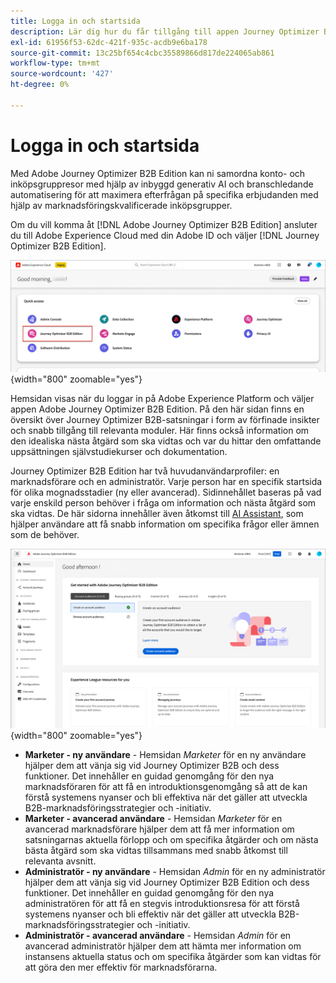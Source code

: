```yaml
---
title: Logga in och startsida
description: Lär dig hur du får tillgång till appen Journey Optimizer B2B Edition och använder hemsidesinformationen.
exl-id: 61956f53-62dc-421f-935c-acdb9e6ba178
source-git-commit: 13c25bf654c4cbc35589866d817de224065ab861
workflow-type: tm+mt
source-wordcount: '427'
ht-degree: 0%

---
```


# Logga in och startsida

Med Adobe Journey Optimizer B2B Edition kan ni samordna konto- och inköpsgruppresor med hjälp av inbyggd generativ AI och branschledande automatisering för att maximera efterfrågan på specifika erbjudanden med hjälp av marknadsföringskvalificerade inköpsgrupper.

<!-- Requirements?
-->
Om du vill komma åt [!DNL Adobe Journey Optimizer B2B Edition] ansluter du till Adobe Experience Cloud med din Adobe ID och väljer [!DNL Journey Optimizer B2B Edition].

![Adobe Experience Platform-appar](./assets/experience-cloud-apps.png){width="800" zoomable="yes"}

Hemsidan visas när du loggar in på Adobe Experience Platform och väljer appen Adobe Journey Optimizer B2B Edition. På den här sidan finns en översikt över Journey Optimizer B2B-satsningar i form av förfinade insikter och snabb tillgång till relevanta moduler. Här finns också information om den idealiska nästa åtgärd som ska vidtas och var du hittar den omfattande uppsättningen självstudiekurser och dokumentation.

Journey Optimizer B2B Edition har två huvudanvändarprofiler: en marknadsförare och en administratör. Varje person har en specifik startsida för olika mognadsstadier (ny eller avancerad). Sidinnehållet baseras på vad varje enskild person behöver i fråga om information och nästa åtgärd som ska vidtas. De här sidorna innehåller även åtkomst till [AI Assistant](./start/ai-assistant.md), som hjälper användare att få snabb information om specifika frågor eller ämnen som de behöver<!-- and to obtain specific recommendations for their challenges or objectives-->.

![Journey Optimizer B2B Edition - startsida](./assets/home-page.png){width="800" zoomable="yes"}

* **Marketer - ny användare** - Hemsidan _Marketer_ för en ny användare hjälper dem att vänja sig vid Journey Optimizer B2B och dess funktioner. Det innehåller en guidad genomgång för den nya marknadsföraren för att få en introduktionsgenomgång så att de kan förstå systemens nyanser och bli effektiva när det gäller att utveckla B2B-marknadsföringsstrategier och -initiativ.
* **Marketer - avancerad användare** - Hemsidan _Marketer_ för en avancerad marknadsförare hjälper dem att få mer information om satsningarnas aktuella förlopp och om specifika åtgärder och om nästa bästa åtgärd som ska vidtas tillsammans med snabb åtkomst till relevanta avsnitt.
* **Administratör - ny användare** - Hemsidan _Admin_ för en ny administratör hjälper dem att vänja sig vid Journey Optimizer B2B Edition och dess funktioner. Det innehåller en guidad genomgång för den nya administratören för att få en stegvis introduktionsresa för att förstå systemens nyanser och bli effektiv när det gäller att utveckla B2B-marknadsföringsstrategier och -initiativ.
* **Administratör - avancerad användare** - Hemsidan _Admin_ för en avancerad administratör hjälper dem att hämta mer information om instansens aktuella status och om specifika åtgärder som kan vidtas för att göra den mer effektiv för marknadsförarna.

<!-- 

## Marketer - new user

The Marketer home page for a new user consists of three rows that assist the marketer in getting accustomed to Journey Optimizer B2B and its capabilities. It also provides a view of the latest journeys that have been created, which can serve as a starting point for a new user.

The first row consists of a guided walkthrough for the new marketer to obtain an onboarding walkthrough so that they can understand the nuances of the system and become efficient in developing B2B marketing strategies and initiatives.

The second row consists of the recent AJO B2B journeys that have been created across the platform so that the marketer can get inspiration for the best practices to create an account journey.

The third row consists of the learning resources that can help a marketer gain more information on a specific topic.

## Marketer - advanced user

The Marketer home page for an advanced marketer consists of four rows that assists the marketer in obtaining more information on the current progress of the initiatives and on specific actions and on the next best action to be taken along with quick access to relevant sections.

The first row consists of the next set of actions that a B2B marketer can take based on the previous actions taken and the current state of the initiative, which provides a prompt for the user to make the next move that would align to the objective of the initiatives and help them reach the goals quickly.

The second row consists of the most recent assets accessed by the marketer to make it easier for the marketer to locate them and make updates to the same.

The third row consists of the Key Performance Indicators that can help the marketer gauge the overall performance of the marketing initiatives.

The fourth row consists of the learning resources that can help a marketer gain more information on a specific topic.

## Administrator - new user

The _Admin_ home page for a new administrator consists of three rows that assists the administrator in getting accustomed to Journey Optimizer B2B Edition and its capabilities, and provides a view of the latest journeys that have been created that can serve as a starting point for a new user.

The first row consists of a guided walkthrough for the new marketer to obtain a step-by-step onboarding journey to understand the nuances of the system and become efficient in developing B2B marketing strategies and initiatives with AJO B2B.

The second row consists of the recent assets used by the B2B marketers in a single table to make it easier for the administrator to know which assets are currently under focus.

The third row consists of the learning resources that would help an administrator gain more information on a specific topic.

## Administrator - advanced user

The _Admin_ home page for an advanced administrator consists of four rows that assists the administrator in obtaining more information about the current status of the instance and on specific actions that can be taken to make it more efficient and effective for the marketers.

The first row consists of the next set of actions that an administrator can take based on the previous actions taken and the current state of the instance. It serves as a prompt for the administrator to make the necessary updates to the parameters of the instances such as user permissions or any specific module configurations.

The second row consists of the recent assets used by the B2B marketers in a single table to make it easier for the administrator to know which assets are currently under focus.

The third row consists of the Key Performance Indicators that would help the administrators gauge the progress of the instance in terms of operational parameters such as users and usage.

The fourth row consists of the learning resources that would help the administrator gain more information on a specific topic.

-->